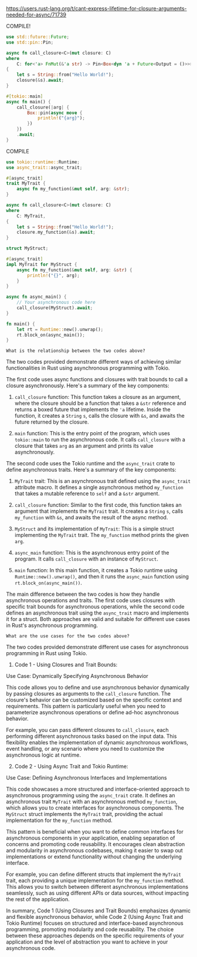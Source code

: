https://users.rust-lang.org/t/cant-express-lifetime-for-closure-arguments-needed-for-async/71739



COMPILE!

```rust
use std::future::Future;
use std::pin::Pin;

async fn call_closure<C>(mut closure: C)
where
    C: for<'a> FnMut(&'a str) -> Pin<Box<dyn 'a + Future<Output = ()>>>,
{
    let s = String::from("Hello World!");
    closure(&s).await;
}

#[tokio::main]
async fn main() {
    call_closure(|arg| {
        Box::pin(async move {
            println!("{arg}");
        })
    })
    .await;
}
```



COMPILE

```rust
use tokio::runtime::Runtime;
use async_trait::async_trait;

#[async_trait]
trait MyTrait {
    async fn my_function(&mut self, arg: &str);
}

async fn call_closure<C>(mut closure: C)
where
    C: MyTrait,
{
    let s = String::from("Hello World!");
    closure.my_function(&s).await;
}

struct MyStruct;

#[async_trait]
impl MyTrait for MyStruct {
    async fn my_function(&mut self, arg: &str) {
        println!("{}", arg);
    }
}

async fn async_main() {
    // Your asynchronous code here
    call_closure(MyStruct).await;
}

fn main() {
    let rt = Runtime::new().unwrap();
    rt.block_on(async_main());
}
```





```
What is the relationship between the two codes above?
```


The two codes provided demonstrate different ways of achieving similar functionalities in Rust using asynchronous programming with Tokio.

The first code uses async functions and closures with trait bounds to call a closure asynchronously. Here's a summary of the key components:

1. `call_closure` function: This function takes a closure as an argument, where the closure should be a function that takes a `&str` reference and returns a boxed future that implements the `'a` lifetime. Inside the function, it creates a `String` `s`, calls the closure with `&s`, and awaits the future returned by the closure.

2. `main` function: This is the entry point of the program, which uses `tokio::main` to run the asynchronous code. It calls `call_closure` with a closure that takes `arg` as an argument and prints its value asynchronously.

The second code uses the Tokio runtime and the `async_trait` crate to define asynchronous traits. Here's a summary of the key components:

1. `MyTrait` trait: This is an asynchronous trait defined using the `async_trait` attribute macro. It defines a single asynchronous method `my_function` that takes a mutable reference to `self` and a `&str` argument.

2. `call_closure` function: Similar to the first code, this function takes an argument that implements the `MyTrait` trait. It creates a `String` `s`, calls `my_function` with `&s`, and awaits the result of the async method.

3. `MyStruct` and its implementation of `MyTrait`: This is a simple struct implementing the `MyTrait` trait. The `my_function` method prints the given `arg`.

4. `async_main` function: This is the asynchronous entry point of the program. It calls `call_closure` with an instance of `MyStruct`.

5. `main` function: In this main function, it creates a Tokio runtime using `Runtime::new().unwrap()`, and then it runs the `async_main` function using `rt.block_on(async_main())`.

The main difference between the two codes is how they handle asynchronous operations and traits. The first code uses closures with specific trait bounds for asynchronous operations, while the second code defines an asynchronous trait using the `async_trait` macro and implements it for a struct. Both approaches are valid and suitable for different use cases in Rust's asynchronous programming.




```
What are the use cases for the two codes above?
```


The two codes provided demonstrate different use cases for asynchronous programming in Rust using Tokio.

1. Code 1 - Using Closures and Trait Bounds:

Use Case: Dynamically Specifying Asynchronous Behavior

This code allows you to define and use asynchronous behavior dynamically by passing closures as arguments to the `call_closure` function. The closure's behavior can be customized based on the specific context and requirements. This pattern is particularly useful when you need to parameterize asynchronous operations or define ad-hoc asynchronous behavior.

For example, you can pass different closures to `call_closure`, each performing different asynchronous tasks based on the input data. This flexibility enables the implementation of dynamic asynchronous workflows, event handling, or any scenario where you need to customize the asynchronous logic at runtime.

2. Code 2 - Using Async Trait and Tokio Runtime:

Use Case: Defining Asynchronous Interfaces and Implementations

This code showcases a more structured and interface-oriented approach to asynchronous programming using the `async_trait` crate. It defines an asynchronous trait `MyTrait` with an asynchronous method `my_function`, which allows you to create interfaces for asynchronous components. The `MyStruct` struct implements the `MyTrait` trait, providing the actual implementation for the `my_function` method.

This pattern is beneficial when you want to define common interfaces for asynchronous components in your application, enabling separation of concerns and promoting code reusability. It encourages clean abstraction and modularity in asynchronous codebases, making it easier to swap out implementations or extend functionality without changing the underlying interface.

For example, you can define different structs that implement the `MyTrait` trait, each providing a unique implementation for the `my_function` method. This allows you to switch between different asynchronous implementations seamlessly, such as using different APIs or data sources, without impacting the rest of the application.

In summary, Code 1 (Using Closures and Trait Bounds) emphasizes dynamic and flexible asynchronous behavior, while Code 2 (Using Async Trait and Tokio Runtime) focuses on structured and interface-based asynchronous programming, promoting modularity and code reusability. The choice between these approaches depends on the specific requirements of your application and the level of abstraction you want to achieve in your asynchronous code.